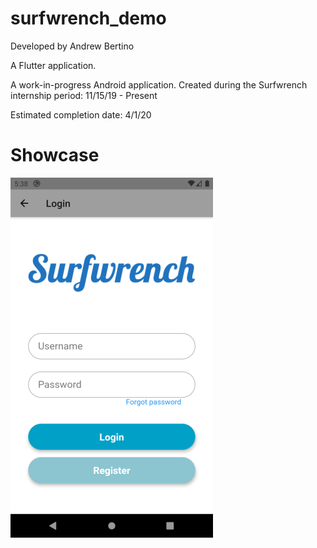 # surfwrench_demo

Developed by Andrew Bertino

A Flutter application. 

A work-in-progress Android application. Created during the Surfwrench internship period: 11/15/19 - Present

Estimated completion date: 4/1/20

# Showcase

![](screenshots/login_page.png)



